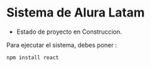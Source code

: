 <h1> Sistema de Alura Latam </h1>

- Estado de proyecto en Construccion.

Para ejecutar el sistema, debes poner :

``` npm install react ```
